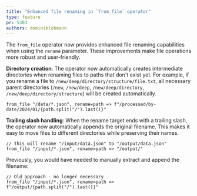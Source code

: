 ```yaml
---
title: "Enhanced file renaming in `from_file` operator"
type: feature
pr: 5303
authors: dominiklohmann
---
```


The `from_file` operator now provides enhanced file renaming capabilities when
using the `rename` parameter. These improvements make file operations more
robust and user-friendly.

**Directory creation**: The operator now automatically creates intermediate
directories when renaming files to paths that don't exist yet. For example, if
you rename a file to `/new/deep/directory/structure/file.txt`, all necessary
parent directories (`/new`, `/new/deep`, `/new/deep/directory`,
`/new/deep/directory/structure`) will be created automatically.

```tql
from_file "/data/*.json", rename=path => f"/processed/by-date/2024/01/{path.split("/").last()}"
```

**Trailing slash handling**: When the rename target ends with a trailing slash,
the operator now automatically appends the original filename. This makes it easy
to move files to different directories while preserving their names.

```tql
// This will rename "/input/data.json" to "/output/data.json"
from_file "/input/*.json", rename=path => "/output/"
```

Previously, you would have needed to manually extract and append the filename:

```tql
// Old approach - no longer necessary
from_file "/input/*.json", rename=path => f"/output/{path.split("/").last()}"
```
